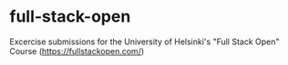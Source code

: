 # full-stack-open
Excercise submissions for the University of Helsinki's "Full Stack Open" Course (https://fullstackopen.com/)
